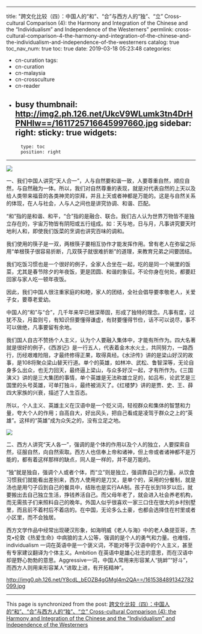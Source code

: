 
---
title: "跨文化比较（四）：中国人的“和”、“合”与西方人的“独”、“立” Cross-cultural Comparison (4): the Harmony and Integration of the Chinese and the “Individualism” and Independence of the Westerners"
permlink: cross-cultural-comparison-4-the-harmony-and-integration-of-the-chinese-and-the-individualism-and-independence-of-the-westerners
catalog: true
toc_nav_num: true
toc: true
date: 2019-03-18 05:23:48
categories:
- cn-curation
tags:
- cn-curation
- cn-malaysia
- cn-crossculture
- cn-reader
- busy
thumbnail: http://img2.ph.126.net/UkcV9WLumk3tn4DrHPNHlw==/1611725716645997660.jpg
sidebar:
    right:
        sticky: true
widgets:
    -
        type: toc
        position: right
---


![](http://img2.ph.126.net/UkcV9WLumk3tn4DrHPNHlw==/1611725716645997660.jpg)

一、我们中国人讲究“天人合一”，人与自然要和谐一致，人要尊重自然，顺应自然，与自然融为一体。所以，我们对自然尊重的表现，就是对代表自然的上天以及给人类带来福音的各类神灵的崇拜，并且上天或者神都是万能的。这是与自然关系的体现，在人与社会，人与人之间也是讲究协调、和谐、匹配。

“和”指的是和谐、和平，“合”指的是融合、联合。我们古人认为世界万物皆不是独立存在的，宇宙万物皆有阴阳或五行组成。如：天与地，日与月，凡事讲究要天时地利人和，即使我们饭菜的烹调也讲究百味的调和。

我们使用的筷子是一双，两根筷子要相互协作才能发挥作用。曾有老人在弥留之际用“单根筷子很容易折断，几双筷子就很难折断”的道理，来教育兄弟之间要团结。

我们吃饭习惯也是一个很好的例子，全家人合坐在一起，吃的是同一个碗里的饭菜，尤其是春节除夕的年夜饭，更是团圆、和谐的象征。不论你身在何处，都要赶回家与家人吃一顿年夜饭。

因此，我们中国人很注重家庭的和睦，家人的团结，全社会倡导要孝敬老人，关爱子女，要尊老爱幼。

中国人的“和”与“合”，几千年来早已根深蒂固，形成了独特的理念。凡事有度，过犹不及，月盈则亏，有知识但要懂得谦虚，有财要懂得节俭，话不可以说尽，事不可以做绝，凡事要留有余地。

我们国人自古不赞扬个人主义，认为个人要融入集体中，才能有所作为。四大名著就是很好的例子，《西游记》是一行五人，代表着金木水火土，共同努力，一路西行，历经艰难险阻，才最终修得正果，取得真经。《水浒传》讲的是梁山好汉的故事，是108将聚众梁山替天行道。单个的英雄，如林冲、武松、鲁智深等，无论自身多么出众，也无力回天，最终逼上梁山，与众多好汉一起，才有所作为。《三国演义》讲的是三大集团的事情，单个英雄是无法称雄立足的，如吕布，论武艺是三国里的头号英雄，可单打独斗，最终被消灭了。《红楼梦》讲的是贾、史、王、薛四大家族的兴衰，描述了人生百态。

所以，个人主义、英雄主义在汉语中是一个贬义词，轻视群众和集体的智慧和力量，夸大个人的作用；自高自大，好出风头，把自己看成是凌驾于群众之上的“英雄”。这样的“英雄”成为众矢之的，没有立足之地。

![](http://img2.ph.126.net/993jJ7ebezetIObyUSF9TQ==/1320399115750139309.jpg)

二、西方人讲究“天人各一”，强调的是个体的作用以及个人的独立，人要探索自然，征服自然，向自然索取。西方人也信奉上帝和诸神，但上帝或者诸神都不是万能的，都有着这样那样的缺点，同人是一样的，并不是万能的。

“独”就是独自，强调个人或者个体，而“立”则是独立，强调靠自己的力量。从饮食习惯我们就能看出差别来，西方人使用的是刀叉，是单个的，采用的分餐制，就是汤也是用勺子舀到自己的餐具中，结账也是实行AA制。孩子在长到18岁以后，就要搬出去自己独立生活，挣钱养活自己。而父母年老了，就会进入社会养老机构，而无需孩子们来照料自己的晚年。外国人似乎很喜欢一家三口住在很大的乡村别墅里，而且前不着村后不着店的。在中国，无论多么土豪，也都会选择住在村里或者小区里，而不会独居。

西方文学作品中经常出现硬汉形象，如海明威《老人与海》中的老人桑提亚哥，杰克•伦敦《热爱生命》中病狼的主人公等，强调的是个人的勇气和力量。也难怪，individualism 一词在英语中是一个褒义词，不能对等于汉语中的个人主义，甚至有专家建议翻译为个体主义。Ambition 在英语中是雄心壮志的意思，而在汉语中却是野心勃勃的意思。Aggressive一词，中国人常用来形容某人“挑衅”“好斗”，而西方人则用来形容某人“进取上进，有开拓精神”。

http://img0.ph.126.net/Y8cdL_bEOZB4gGMgl4m2QA==/1615384891342782099.jpg

- - -

This page is synchronized from the post: [跨文化比较（四）：中国人的“和”、“合”与西方人的“独”、“立” Cross-cultural Comparison (4): the Harmony and Integration of the Chinese and the “Individualism” and Independence of the Westerners](https://steemit.com/@bring/cross-cultural-comparison-4-the-harmony-and-integration-of-the-chinese-and-the-individualism-and-independence-of-the-westerners)
